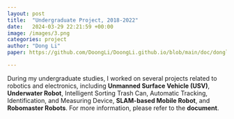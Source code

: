 ```yaml
---
layout: post
title:  "Undergraduate Project, 2018-2022"
date:   2024-03-29 22:21:59 +00:00
image: /images/3.png
categories: project
author: "Dong Li"
paper: https://github.com/DoongLi/DoongLi.github.io/blob/main/doc/dongli-project.pdf

---
```



During my undergraduate studies, I worked on several projects related to robotics and electronics, including <strong>Unmanned Surface Vehicle (USV)</strong>, <strong>Underwater Robot</strong>, Intelligent Sorting Trash Can, Automatic Tracking, Identification, and Measuring Device, <strong>SLAM-based Mobile Robot</strong>, and <strong>Robomaster Robots</strong>. For more information, please refer to the <strong>document</strong>.
